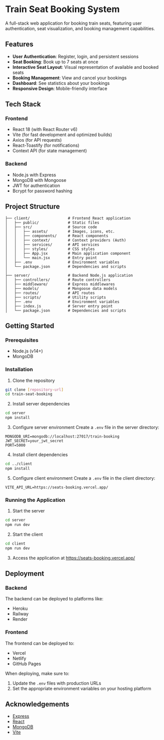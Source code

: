 # Train Seat Booking System

A full-stack web application for booking train seats, featuring user authentication, seat visualization, and booking management capabilities.

## Features

- **User Authentication**: Register, login, and persistent sessions
- **Seat Booking**: Book up to 7 seats at once
- **Interactive Seat Layout**: Visual representation of available and booked seats
- **Booking Management**: View and cancel your bookings
- **Dashboard**: See statistics about your bookings
- **Responsive Design**: Mobile-friendly interface

## Tech Stack

### Frontend
- React 18 (with React Router v6)
- Vite (for fast development and optimized builds)
- Axios (for API requests)
- React-Toastify (for notifications)
- Context API (for state management)

### Backend
- Node.js with Express
- MongoDB with Mongoose
- JWT for authentication
- Bcrypt for password hashing

## Project Structure

```
├── client/                 # Frontend React application
│   ├── public/             # Static files
│   ├── src/                # Source code
│   │   ├── assets/         # Images, icons, etc.
│   │   ├── components/     # React components
│   │   ├── context/        # Context providers (Auth)
│   │   ├── services/       # API services
│   │   ├── styles/         # CSS styles
│   │   ├── App.jsx         # Main application component
│   │   └── main.jsx        # Entry point
│   ├── .env                # Environment variables
│   └── package.json        # Dependencies and scripts
│
├── server/                 # Backend Node.js application
│   ├── controllers/        # Route controllers
│   ├── middleware/         # Express middlewares
│   ├── models/             # Mongoose data models
│   ├── routes/             # API routes
│   ├── scripts/            # Utility scripts
│   ├── .env                # Environment variables
│   ├── index.js            # Server entry point
│   └── package.json        # Dependencies and scripts
```

## Getting Started

### Prerequisites
- Node.js (v14+)
- MongoDB

### Installation

1. Clone the repository
```bash
git clone [repository-url]
cd train-seat-booking
```

2. Install server dependencies
```bash
cd server
npm install
```

3. Configure server environment
Create a `.env` file in the server directory:
```
MONGODB_URI=mongodb://localhost:27017/train-booking
JWT_SECRET=your_jwt_secret
PORT=5000
```

4. Install client dependencies
```bash
cd ../client
npm install
```

5. Configure client environment
Create a `.env` file in the client directory:
```
VITE_API_URL=https://seats-booking.vercel.app/
```

### Running the Application

1. Start the server
```bash
cd server
npm run dev
```

2. Start the client
```bash
cd client
npm run dev
```

3. Access the application at https://seats-booking.vercel.app/

## Deployment

### Backend
The backend can be deployed to platforms like:
- Heroku
- Railway
- Render

### Frontend
The frontend can be deployed to:
- Vercel
- Netlify
- GitHub Pages

When deploying, make sure to:
1. Update the `.env` files with production URLs
2. Set the appropriate environment variables on your hosting platform



## Acknowledgements

- [Express](https://expressjs.com/)
- [React](https://reactjs.org/)
- [MongoDB](https://www.mongodb.com/)
- [Vite](https://vitejs.dev/)
 
